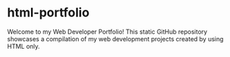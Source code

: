 # html-portfolio
Welcome to my Web Developer Portfolio! This static GitHub repository showcases a compilation of my web development projects created by using HTML only. 
